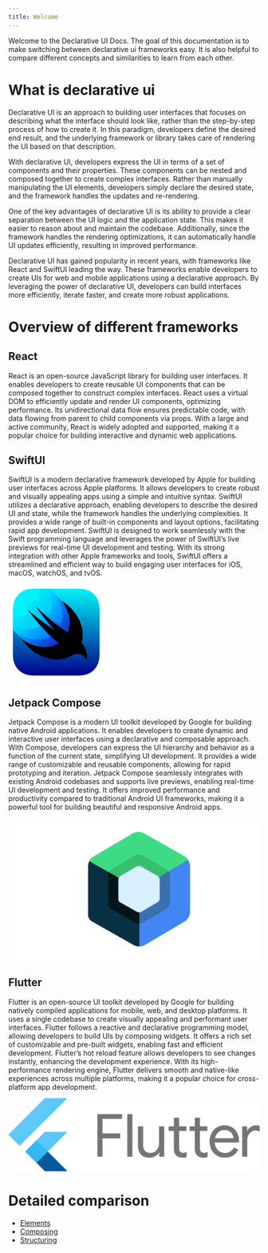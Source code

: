 ```yaml
---
title: Welcome
---
```

Welcome to the Declarative UI Docs. The goal of this documentation is to make switching between declarative ui frameworks easy. It is also helpful to compare different concepts and similarities to learn from each other.

# What is declarative ui

Declarative UI is an approach to building user interfaces that focuses on describing what the interface should look like, rather than the step-by-step process of how to create it. In this paradigm, developers define the desired end result, and the underlying framework or library takes care of rendering the UI based on that description.

With declarative UI, developers express the UI in terms of a set of components and their properties. These components can be nested and composed together to create complex interfaces. Rather than manually manipulating the UI elements, developers simply declare the desired state, and the framework handles the updates and re-rendering.

One of the key advantages of declarative UI is its ability to provide a clear separation between the UI logic and the application state. This makes it easier to reason about and maintain the codebase. Additionally, since the framework handles the rendering optimizations, it can automatically handle UI updates efficiently, resulting in improved performance.

Declarative UI has gained popularity in recent years, with frameworks like React and SwiftUI leading the way. These frameworks enable developers to create UIs for web and mobile applications using a declarative approach. By leveraging the power of declarative UI, developers can build interfaces more efficiently, iterate faster, and create more robust applications.

# Overview of different frameworks

## React
React is an open-source JavaScript library for building user interfaces. It enables developers to create reusable UI components that can be composed together to construct complex interfaces. React uses a virtual DOM to efficiently update and render UI components, optimizing performance. Its unidirectional data flow ensures predictable code, with data flowing from parent to child components via props. With a large and active community, React is widely adopted and supported, making it a popular choice for building interactive and dynamic web applications.

## SwiftUI
SwiftUI is a modern declarative framework developed by Apple for building user interfaces across Apple platforms. It allows developers to create robust and visually appealing apps using a simple and intuitive syntax. SwiftUI utilizes a declarative approach, enabling developers to describe the desired UI and state, while the framework handles the underlying complexities. It provides a wide range of built-in components and layout options, facilitating rapid app development. SwiftUI is designed to work seamlessly with the Swift programming language and leverages the power of SwiftUI’s live previews for real-time UI development and testing. With its strong integration with other Apple frameworks and tools, SwiftUI offers a streamlined and efficient way to build engaging user interfaces for iOS, macOS, watchOS, and tvOS.

![SwiftUI Logo](./resources/swiftui.png)

## Jetpack Compose
Jetpack Compose is a modern UI toolkit developed by Google for building native Android applications. It enables developers to create dynamic and interactive user interfaces using a declarative and composable approach. With Compose, developers can express the UI hierarchy and behavior as a function of the current state, simplifying UI development. It provides a wide range of customizable and reusable components, allowing for rapid prototyping and iteration. Jetpack Compose seamlessly integrates with existing Android codebases and supports live previews, enabling real-time UI development and testing. It offers improved performance and productivity compared to traditional Android UI frameworks, making it a powerful tool for building beautiful and responsive Android apps.

![Jetpack Compose Logo](./resources/jetpackcompose.png)

## Flutter
Flutter is an open-source UI toolkit developed by Google for building natively compiled applications for mobile, web, and desktop platforms. It uses a single codebase to create visually appealing and performant user interfaces. Flutter follows a reactive and declarative programming model, allowing developers to build UIs by composing widgets. It offers a rich set of customizable and pre-built widgets, enabling fast and efficient development. Flutter’s hot reload feature allows developers to see changes instantly, enhancing the development experience. With its high-performance rendering engine, Flutter delivers smooth and native-like experiences across multiple platforms, making it a popular choice for cross-platform app development.

![Flutter Logo](./resources/flutter.png)

# Detailed comparison 

* [Elements](./docs/elements) 
* [Composing](./docs/composing)
* [Structuring](./docs/structure)

